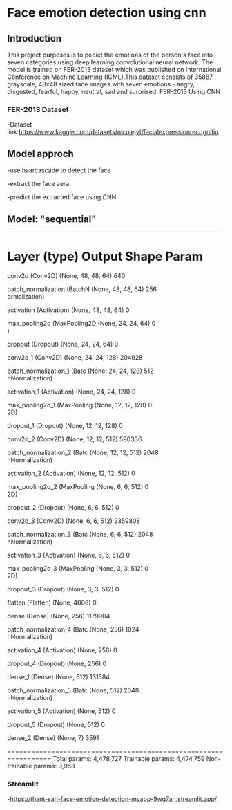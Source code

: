 # Face emotion detection using cnn
## Introduction
 This project purposes is to pedict the emotions of the person's face into seven categories using deep learning convolutional neural network.
 The model is trained on FER-2013 dataset which was published on International Conference on Machine Learning (ICML).This dataset consists 
 of 35887 grayscale, 48x48 sized face images with seven emotions - angry, disgusted, fearful, happy, neutral, sad and surprised.
FER-2013 Using CNN

### FER-2013 Dataset

-Dataset link:https://www.kaggle.com/datasets/nicolejyt/facialexpressionrecognitio
## Model approch
-use haarcascade to detect the face

-extract the face aera

-predict the extracted face using CNN 

## Model: "sequential"
_________________________________________________________________
 Layer (type)                Output Shape              Param    
=================================================================
 conv2d (Conv2D)             (None, 48, 48, 64)        640       
                                                                 
 batch_normalization (BatchN  (None, 48, 48, 64)       256       
 ormalization)                                                   
                                                                 
 activation (Activation)     (None, 48, 48, 64)        0         
                                                                 
 max_pooling2d (MaxPooling2D  (None, 24, 24, 64)       0         
 )                                                               
                                                                 
 dropout (Dropout)           (None, 24, 24, 64)        0         
                                                                 
 conv2d_1 (Conv2D)           (None, 24, 24, 128)       204928    
                                                                 
 batch_normalization_1 (Batc  (None, 24, 24, 128)      512       
 hNormalization)                                                 
                                                                 
 activation_1 (Activation)   (None, 24, 24, 128)       0         
                                                                 
 max_pooling2d_1 (MaxPooling  (None, 12, 12, 128)      0         
 2D)                                                             
                                                                 
 dropout_1 (Dropout)         (None, 12, 12, 128)       0         
                                                                 
 conv2d_2 (Conv2D)           (None, 12, 12, 512)       590336    
                                                                 
 batch_normalization_2 (Batc  (None, 12, 12, 512)      2048      
 hNormalization)                                                 
                                                                 
 activation_2 (Activation)   (None, 12, 12, 512)       0         
                                                                 
 max_pooling2d_2 (MaxPooling  (None, 6, 6, 512)        0         
 2D)                                                             
                                                                 
 dropout_2 (Dropout)         (None, 6, 6, 512)         0         
                                                                 
 conv2d_3 (Conv2D)           (None, 6, 6, 512)         2359808   
                                                                 
 batch_normalization_3 (Batc  (None, 6, 6, 512)        2048      
 hNormalization)                                                 
                                                                 
 activation_3 (Activation)   (None, 6, 6, 512)         0         
                                                                 
 max_pooling2d_3 (MaxPooling  (None, 3, 3, 512)        0         
 2D)                                                             
                                                                 
 dropout_3 (Dropout)         (None, 3, 3, 512)         0         
                                                                 
 flatten (Flatten)           (None, 4608)              0         
                                                                 
 dense (Dense)               (None, 256)               1179904   
                                                                 
 batch_normalization_4 (Batc  (None, 256)              1024      
 hNormalization)                                                 
                                                                 
 activation_4 (Activation)   (None, 256)               0         
                                                                 
 dropout_4 (Dropout)         (None, 256)               0         
                                                                 
 dense_1 (Dense)             (None, 512)               131584    
                                                                 
 batch_normalization_5 (Batc  (None, 512)              2048      
 hNormalization)                                                 
                                                                 
 activation_5 (Activation)   (None, 512)               0         
                                                                 
 dropout_5 (Dropout)         (None, 512)               0         
                                                                 
 dense_2 (Dense)             (None, 7)                 3591      
                                                                 
=================================================================
Total params: 4,478,727
Trainable params: 4,474,759
Non-trainable params: 3,968


### Streamlit
-https://thant-san-face-emotion-detection-myapp-9wg7an.streamlit.app/

